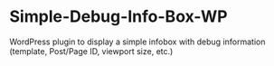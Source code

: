 # Simple-Debug-Info-Box-WP
WordPress plugin to display a simple infobox with debug information (template, Post/Page ID, viewport size, etc.)

